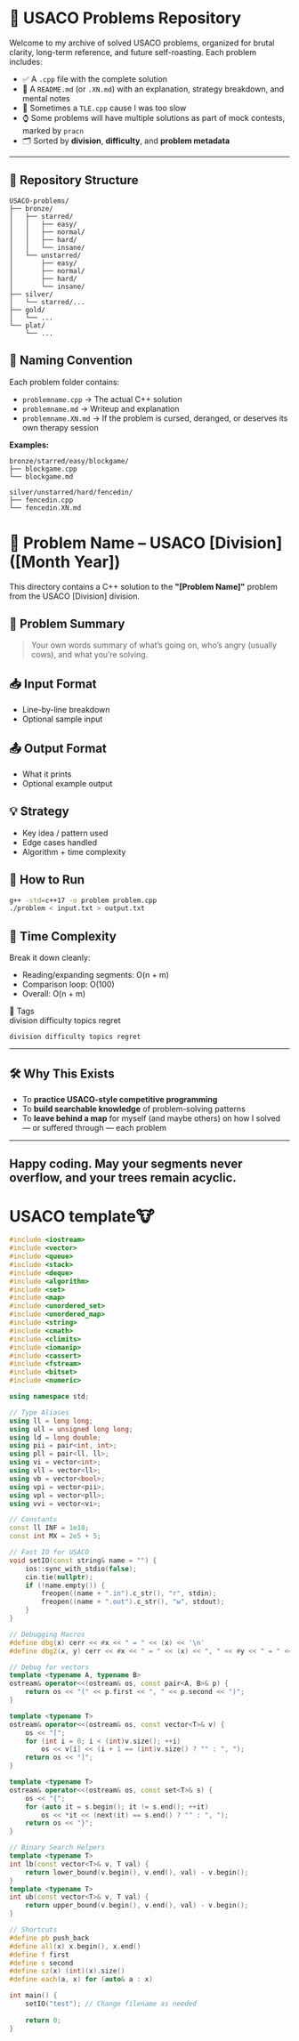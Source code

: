 # 🐄 USACO Problems Repository

Welcome to my archive of solved USACO problems, organized for brutal clarity, long-term reference, and future self-roasting. Each problem includes:

- ✅ A `.cpp` file with the complete solution
- 🧠 A `README.md` (or `.XN.md`) with an explanation, strategy breakdown, and mental notes
- 🦥 Sometimes a `TLE.cpp` cause I was too slow
- ⌚ Some problems will have multiple solutions as part of mock contests, marked by `pracn`
- 🗂 Sorted by **division**, **difficulty**, and **problem metadata**

---

## 📁 Repository Structure

```text
USACO-problems/
├── bronze/
│   ├── starred/
│   │   ├── easy/
│   │   ├── normal/
│   │   ├── hard/
│   │   └── insane/
│   └── unstarred/
│       ├── easy/
│       ├── normal/
│       ├── hard/
│       └── insane/
├── silver/
│   └── starred/...
├── gold/
│   └── ...
└── plat/
    └── ...
```
## 🎯 Naming Convention

Each problem folder contains:

- `problemname.cpp` → The actual C++ solution  
- `problemname.md` → Writeup and explanation  
- `problemname.XN.md` → If the problem is cursed, deranged, or deserves its own therapy session  

**Examples:**
```text
bronze/starred/easy/blockgame/
├── blockgame.cpp
└── blockgame.md

silver/unstarred/hard/fencedin/
├── fencedin.cpp
└── fencedin.XN.md
```

# 🐄 Problem Name – USACO [Division] ([Month Year])

This directory contains a C++ solution to the **"[Problem Name]"** problem from the USACO [Division] division.

## 📜 Problem Summary
> Your own words summary of what’s going on, who’s angry (usually cows), and what you’re solving.

## 📥 Input Format
- Line-by-line breakdown
- Optional sample input

## 📤 Output Format
- What it prints
- Optional example output

## 💡 Strategy
- Key idea / pattern used
- Edge cases handled
- Algorithm + time complexity

## 🚀 How to Run
```sh
g++ -std=c++17 -o problem problem.cpp
./problem < input.txt > output.txt
```
## 🧠 **Time Complexity**  
Break it down cleanly:

- Reading/expanding segments: O(n + m)  
- Comparison loop: O(100)  
- Overall: O(n + m)
  
🔖 Tags  
division difficulty topics regret

```
division difficulty topics regret
```

---

## 🛠 Why This Exists

- To **practice USACO-style competitive programming**  
- To **build searchable knowledge** of problem-solving patterns  
- To **leave behind a map** for myself (and maybe others) on how I solved — or suffered through — each problem  

---

Happy coding. May your segments never overflow, and your trees remain acyclic.  
---

# USACO template🐮

``` cpp
#include <iostream>
#include <vector>
#include <queue>
#include <stack>
#include <deque>
#include <algorithm>
#include <set>
#include <map>
#include <unordered_set>
#include <unordered_map>
#include <string>
#include <cmath>
#include <climits>
#include <iomanip>
#include <cassert>
#include <fstream>
#include <bitset>
#include <numeric>

using namespace std;

// Type Aliases
using ll = long long;
using ull = unsigned long long;
using ld = long double;
using pii = pair<int, int>;
using pll = pair<ll, ll>;
using vi = vector<int>;
using vll = vector<ll>;
using vb = vector<bool>;
using vpi = vector<pii>;
using vpl = vector<pll>;
using vvi = vector<vi>;

// Constants
const ll INF = 1e18;
const int MX = 2e5 + 5;

// Fast IO for USACO
void setIO(const string& name = "") {
    ios::sync_with_stdio(false);
    cin.tie(nullptr);
    if (!name.empty()) {
        freopen((name + ".in").c_str(), "r", stdin);
        freopen((name + ".out").c_str(), "w", stdout);
    }
}

// Debugging Macros
#define dbg(x) cerr << #x << " = " << (x) << '\n'
#define dbg2(x, y) cerr << #x << " = " << (x) << ", " << #y << " = " << (y) << '\n'

// Debug for vectors
template <typename A, typename B>
ostream& operator<<(ostream& os, const pair<A, B>& p) {
    return os << "(" << p.first << ", " << p.second << ")";
}

template <typename T>
ostream& operator<<(ostream& os, const vector<T>& v) {
    os << "[";
    for (int i = 0; i < (int)v.size(); ++i)
        os << v[i] << (i + 1 == (int)v.size() ? "" : ", ");
    return os << "]";
}

template <typename T>
ostream& operator<<(ostream& os, const set<T>& s) {
    os << "{";
    for (auto it = s.begin(); it != s.end(); ++it)
        os << *it << (next(it) == s.end() ? "" : ", ");
    return os << "}";
}

// Binary Search Helpers
template <typename T>
int lb(const vector<T>& v, T val) {
    return lower_bound(v.begin(), v.end(), val) - v.begin();
}
template <typename T>
int ub(const vector<T>& v, T val) {
    return upper_bound(v.begin(), v.end(), val) - v.begin();
}

// Shortcuts
#define pb push_back
#define all(x) x.begin(), x.end()
#define f first
#define s second
#define sz(x) (int)(x).size()
#define each(a, x) for (auto& a : x)

int main() {
    setIO("test"); // Change filename as needed
    
    return 0;
}
```
